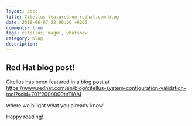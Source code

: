 ```yaml
---
layout: post
title: Citellus featured on redhat.com blog
date: 2018-06-07 22:00:00 +0200
comments: true
tags: citellus, magui, whatsnew
category: blog
description:
---
```

## Red Hat blog post!

Citellus has been featured in a blog post at <https://www.redhat.com/en/blog/citellus-system-configuration-validation-tool?scid=701f2000000tnTlAAI>

where we hilight what you already know!

Happy reading!
